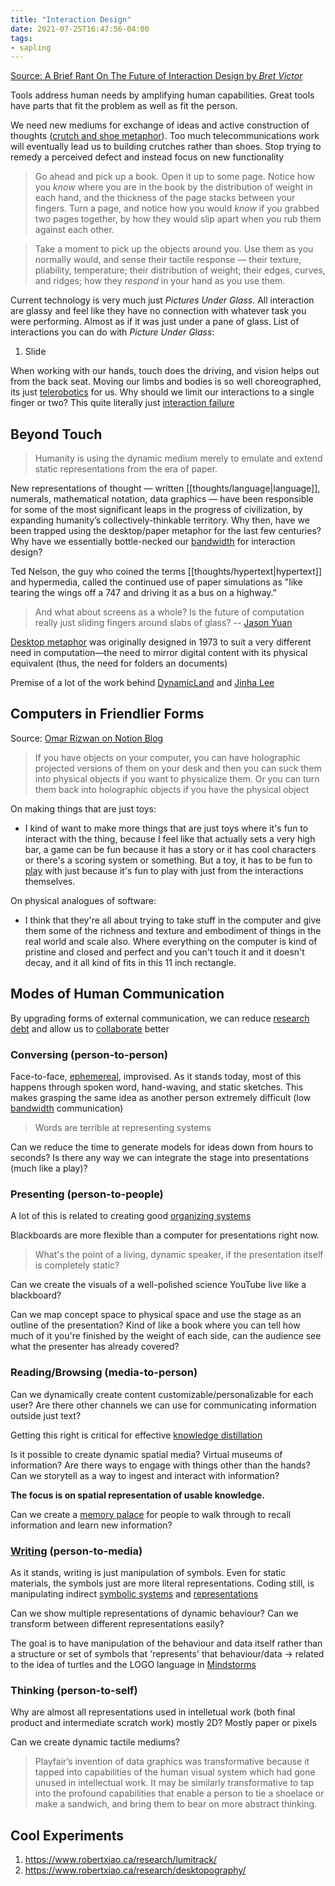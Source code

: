 ```yaml
---
title: "Interaction Design"
date: 2021-07-25T16:47:56-04:00
tags:
- sapling
---
```


[Source: A Brief Rant On The Future of Interaction Design by *Bret Victor*](http://worrydream.com/ABriefRantOnTheFutureOfInteractionDesign)

Tools address human needs by amplifying human capabilities. Great tools have parts that fit the problem as well as fit the person.

We need new mediums for exchange of ideas and active construction of thoughts ([crutch and shoe metaphor](thoughts/crutch%20and%20shoe%20metaphor.md)). Too much telecommunications work will eventually lead us to building crutches rather than shoes. Stop trying to remedy a perceived defect and instead focus on new functionality

> Go ahead and pick up a book. Open it up to some page. Notice how you _know_ where you are in the book by the distribution of weight in each hand, and the thickness of the page stacks between your fingers. Turn a page, and notice how you would _know_ if you grabbed two pages together, by how they would slip apart when you rub them against each other.

> Take a moment to pick up the objects around you. Use them as you normally would, and sense their tactile response — their texture, pliability, temperature; their distribution of weight; their edges, curves, and ridges; how they _respond_ in your hand as you use them.

Current technology is very much just *Pictures Under Glass*. All interaction are glassy and feel like they have no connection with whatever task you were performing. Almost as if it was just under a pane of glass. List of interactions you can do with *Picture Under Glass*:

1. Slide

When working with our hands, touch does the driving, and vision helps out from the back seat. Moving our limbs and bodies is so well choreographed, its just [telerobotics](thoughts/telerobotics.md) for us. Why should we limit our interactions to a single finger or two? This quite literally just [interaction failure](thoughts/interaction%20failure.md)

## Beyond Touch

> Humanity is using the dynamic medium merely to emulate and extend static representations from the era of paper.

New representations of thought — written [[thoughts/language|language]], numerals, mathematical notation, data graphics — have been responsible for some of the most significant leaps in the progress of civilization, by expanding humanity’s collectively-thinkable territory. Why then, have we been trapped using the desktop/paper metaphor for the last few centuries? Why have we essentially bottle-necked our [bandwidth](thoughts/bandwidth.md) for interaction design?

Ted Nelson, the guy who coined the terms [[thoughts/hypertext|hypertext]] and hypermedia, called the continued use of paper simulations as "like tearing the wings off a 747 and driving it as a bus on a highway."

> And what about screens as a whole? Is the future of computation really just sliding fingers around slabs of glass? -- [Jason Yuan](https://uxdesign.cc/introducing-mercury-os-f4de45a04289)

[Desktop metaphor](thoughts/desktop%20metaphor.md) was originally designed in 1973 to suit a very different need in computation—the need to mirror digital content with its physical equivalent (thus, the need for folders an documents)

Premise of a lot of the work behind [DynamicLand](http://worrydream.com/cdg/ResearchAgenda-v0.19-poster.pdf) and [Jinha Lee](http://www.leejinha.com/home.html)


## Computers in Friendlier Forms
Source: [Omar Rizwan on Notion Blog](https://www.notion.so/blog/omar)

> If you have objects on your computer, you can have holographic projected versions of them on your desk and then you can suck them into physical objects if you want to physicalize them. Or you can turn them back into holographic objects if you have the physical object

On making things that are just toys:
- I kind of want to make more things that are just toys where it's fun to interact with the thing, because I feel like that actually sets a very high bar, a game can be fun because it has a story or it has cool characters or there's a scoring system or something. But a toy, it has to be fun to [play](thoughts/play.md) with just because it's fun to play with just from the interactions themselves.

On physical analogues of software:
- I think that they're all about trying to take stuff in the computer and give them some of the richness and texture and embodiment of things in the real world and scale also. Where everything on the computer is kind of pristine and closed and perfect and you can't touch it and it doesn't decay, and it all kind of fits in this 11 inch rectangle.

## Modes of Human Communication
By upgrading forms of external communication, we can reduce [research debt](thoughts/research%20debt.md) and allow us to [collaborate](posts/collaborative-thinking.md) better

### Conversing (person-to-person)
Face-to-face, [ephemereal](thoughts/ephemereal%20content.md), improvised. As it stands today, most of this happens through spoken word, hand-waving, and static sketches. This makes grasping the same idea as another person extremely difficult (low [bandwidth](thoughts/bandwidth.md) communication)

> Words are terrible at representing systems

Can we reduce the time to generate models for ideas down from hours to seconds? Is there any way we can integrate the stage into presentations (much like a play)?

### Presenting (person-to-people)
A lot of this is related to creating good [organizing systems](thoughts/organizing%20system.md)

Blackboards are more flexible than a computer for presentations right now.

> What's the point of a living, dynamic speaker, if the presentation itself is completely static?

Can we create the visuals of a well-polished science YouTube live like a blackboard?

Can we map concept space to physical space and use the stage as an outline of the presentation? Kind of like a book where you can tell how much of it you're finished by the weight of each side, can the audience see what the presenter has already covered?

### Reading/Browsing (media-to-person)
Can we dynamically create content customizable/personalizable for each user? Are there other channels we can use for communicating information outside just text?

Getting this right is critical for effective [knowledge distillation](thoughts/knowledge%20distillation.md)

Is it possible to create dynamic spatial media? Virtual museums of information? Are there ways to engage with things other than the hands? Can we storytell as a way to ingest and interact with information?

**The focus is on spatial representation of usable knowledge.**

Can we create a [memory palace](thoughts/memory%20palace.md) for people to walk through to recall information and learn new information?

### [Writing](thoughts/writing) (person-to-media)
As it stands, writing is just manipulation of symbols. Even for static materials, the symbols just are more literal representations. Coding still, is manipulating indirect [symbolic systems](thoughts/symbolic%20system.md) and [representations](thoughts/representation.md)

Can we show multiple representations of dynamic behaviour? Can we transform between different representations easily?

The goal is to have manipulation of the behaviour and data itself rather than a structure or set of symbols that 'represents' that behaviour/data -> related to the idea of turtles and the LOGO language in [Mindstorms](thoughts/Mindstorms.md)

### Thinking (person-to-self)
Why are almost all representations used in intelletual work (both final product and intermediate scratch work) mostly 2D? Mostly paper or pixels

Can we create dynamic tactile mediums?

> Playfair’s invention of data graphics was transformative because it tapped into capabilities of the human visual system which had gone unused in intellectual work. It may be similarly transformative to tap into the profound capabilities that enable a person to tie a shoelace or make a sandwich, and bring them to bear on more abstract thinking.


## Cool Experiments
1. https://www.robertxiao.ca/research/lumitrack/
2. https://www.robertxiao.ca/research/desktopography/